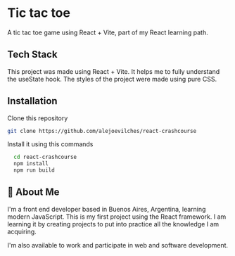 # Tic tac toe

A tic tac toe game using React + Vite, part of my React learning path.



## Tech Stack

This project was made using React + Vite. It helps me to fully understand the useState hook. The styles of the project were made using pure CSS.


## Installation
Clone this repository
```bash
git clone https://github.com/alejoevilches/react-crashcourse
```
Install it using this commands

```bash
  cd react-crashcourse
  npm install
  npm run build
```


    
## 🚀 About Me
I'm a front end developer based in Buenos Aires, Argentina, learning modern JavaScript. This is my first project using the React framework. I am learning it by creating projects to put into practice all the knowledge I am acquiring.

I'm also available to work and participate in web and software development.

